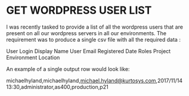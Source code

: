 # GET WORDPRESS USER LIST

I was recently tasked to provide a list of all the wordpress users that are present on all our wordpress servers in all our environments. The requirement was to produce a single csv file with all the required data : 


User Login
Display Name
User Email
Registered Date
Roles
Project
Environment
Location

An example of a single output row would look like:

michaelhyland,michaelhyland,michael.hyland@kurtosys.com,2017/11/14 13:30,administrator,as400,production,p21
